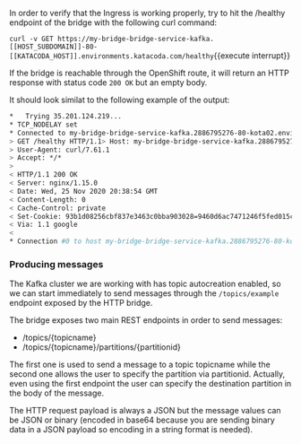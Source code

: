 In order to verify that the Ingress is working properly, try to hit the /healthy endpoint of the bridge with the following curl command:

``curl -v GET https://my-bridge-bridge-service-kafka.[[HOST_SUBDOMAIN]]-80-[[KATACODA_HOST]].environments.katacoda.com/healthy``{{execute interrupt}}

If the bridge is reachable through the OpenShift route, it will return an HTTP response with status code `200 OK` but an empty body. 

It should look similat to the following example of the output:

```sh
*   Trying 35.201.124.219...
* TCP_NODELAY set
* Connected to my-bridge-bridge-service-kafka.2886795276-80-kota02.environments.katacoda.com (35.201.124.219) port 80 (#0)
> GET /healthy HTTP/1.1> Host: my-bridge-bridge-service-kafka.2886795276-80-kota02.environments.katacoda.com
> User-Agent: curl/7.61.1
> Accept: */*
>
< HTTP/1.1 200 OK
< Server: nginx/1.15.0
< Date: Wed, 25 Nov 2020 20:38:54 GMT
< Content-Length: 0
< Cache-Control: private
< Set-Cookie: 93b1d08256cbf837e3463c0bba903028=9460d6ac7471246f5fed015cbe95a63b; Path=/; HttpOnly; Secure; SameSite=None
< Via: 1.1 google
<
* Connection #0 to host my-bridge-bridge-service-kafka.2886795276-80-kota02.environments.katacoda.com left intact
```

### Producing messages

The Kafka cluster we are working with has topic autocreation enabled, so we can start immediately to send messages through the `/topics/example` endpoint exposed by the HTTP bridge.

The bridge exposes two main REST endpoints in order to send messages:

* /topics/{topicname}
* /topics/{topicname}/partitions/{partitionid}

The first one is used to send a message to a topic topicname while the second one allows the user to specify the partition via partitionid. Actually, even using the first endpoint the user can specify the destination partition in the body of the message.

The HTTP request payload is always a JSON but the message values can be JSON or binary (encoded in base64 because you are sending binary data in a JSON payload so encoding in a string format is needed).
